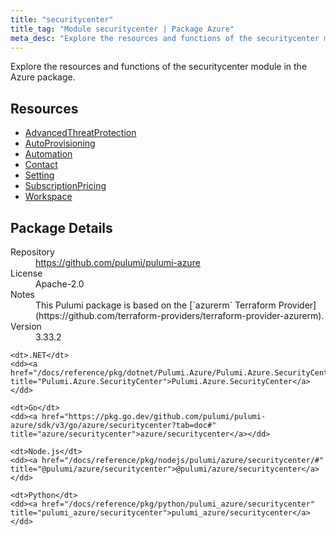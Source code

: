```yaml
---
title: "securitycenter"
title_tag: "Module securitycenter | Package Azure"
meta_desc: "Explore the resources and functions of the securitycenter module in the Azure package."
---
```


<!-- WARNING: this file was generated by Pulumi Docs Generator. -->
<!-- Do not edit by hand unless you're certain you know what you are doing! -->

Explore the resources and functions of the securitycenter module in the Azure package.

<h2 id="resources">Resources</h2>
<ul class="api">
    <li><a href="advancedthreatprotection" title="AdvancedThreatProtection"><span class="symbol resource"></span>AdvancedThreatProtection</a></li>
    <li><a href="autoprovisioning" title="AutoProvisioning"><span class="symbol resource"></span>AutoProvisioning</a></li>
    <li><a href="automation" title="Automation"><span class="symbol resource"></span>Automation</a></li>
    <li><a href="contact" title="Contact"><span class="symbol resource"></span>Contact</a></li>
    <li><a href="setting" title="Setting"><span class="symbol resource"></span>Setting</a></li>
    <li><a href="subscriptionpricing" title="SubscriptionPricing"><span class="symbol resource"></span>SubscriptionPricing</a></li>
    <li><a href="workspace" title="Workspace"><span class="symbol resource"></span>Workspace</a></li>
</ul>

<h2 id="package-details">Package Details</h2>
<dl class="package-details">
	<dt>Repository</dt>
	<dd><a href="https://github.com/pulumi/pulumi-azure">https://github.com/pulumi/pulumi-azure</a></dd>
	<dt>License</dt>
	<dd>Apache-2.0</dd>
	<dt>Notes</dt>
	<dd>This Pulumi package is based on the [`azurerm` Terraform Provider](https://github.com/terraform-providers/terraform-provider-azurerm).</dd>
	<dt>Version</dt>
	<dd>3.33.2</dd>
</dl>



<dl class="tabular">

    <dt>.NET</dt>
    <dd><a href="/docs/reference/pkg/dotnet/Pulumi.Azure/Pulumi.Azure.SecurityCenter.html" title="Pulumi.Azure.SecurityCenter">Pulumi.Azure.SecurityCenter</a></dd>

    <dt>Go</dt>
    <dd><a href="https://pkg.go.dev/github.com/pulumi/pulumi-azure/sdk/v3/go/azure/securitycenter?tab=doc#" title="azure/securitycenter">azure/securitycenter</a></dd>

    <dt>Node.js</dt>
    <dd><a href="/docs/reference/pkg/nodejs/pulumi/azure/securitycenter/#" title="@pulumi/azure/securitycenter">@pulumi/azure/securitycenter</a></dd>

    <dt>Python</dt>
    <dd><a href="/docs/reference/pkg/python/pulumi_azure/securitycenter" title="pulumi_azure/securitycenter">pulumi_azure/securitycenter</a></dd>

</dl>

